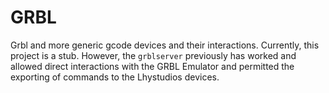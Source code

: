 # GRBL

Grbl and more generic gcode devices and their interactions. Currently, this project is a stub. However, the `grblserver` previously has worked and allowed direct interactions with the GRBL Emulator and permitted the exporting of commands to the Lhystudios devices.
